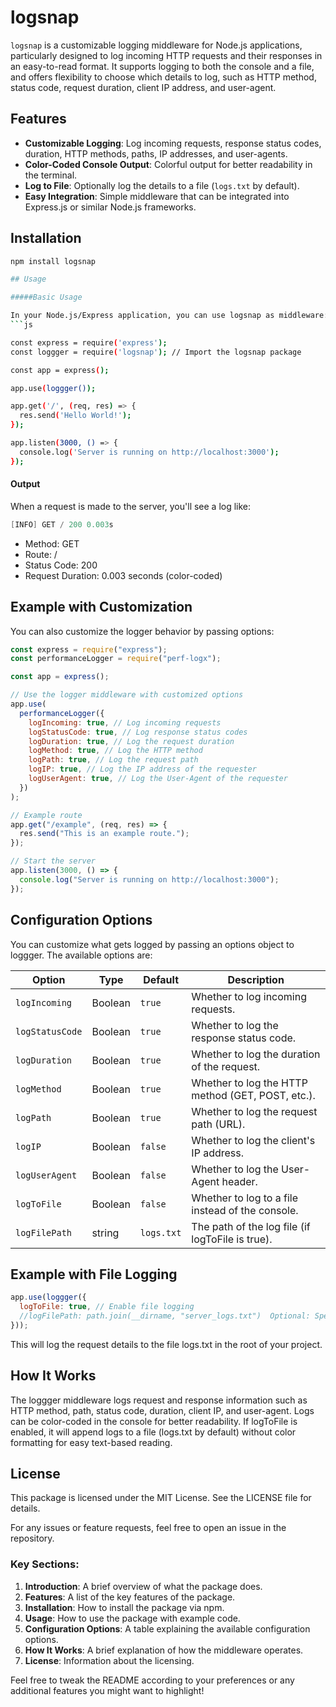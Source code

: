 # logsnap

`logsnap` is a customizable logging middleware for Node.js applications, particularly designed to log incoming HTTP requests and their responses in an easy-to-read format. It supports logging to both the console and a file, and offers flexibility to choose which details to log, such as HTTP method, status code, request duration, client IP address, and user-agent.

## Features
- **Customizable Logging**: Log incoming requests, response status codes, duration, HTTP methods, paths, IP addresses, and user-agents.
- **Color-Coded Console Output**: Colorful output for better readability in the terminal.
- **Log to File**: Optionally log the details to a file (`logs.txt` by default).
- **Easy Integration**: Simple middleware that can be integrated into Express.js or similar Node.js frameworks.

## Installation

```bash
npm install logsnap

## Usage

#####Basic Usage

In your Node.js/Express application, you can use logsnap as middleware:
```js

const express = require('express');
const loggger = require('logsnap'); // Import the logsnap package

const app = express();

app.use(loggger());

app.get('/', (req, res) => {
  res.send('Hello World!');
});

app.listen(3000, () => {
  console.log('Server is running on http://localhost:3000');
});
```

#### Output

When a request is made to the server, you'll see a log like:

```csharp
[INFO] GET / 200 0.003s
```

- Method: GET
- Route: /
- Status Code: 200
- Request Duration: 0.003 seconds (color-coded)

## Example with Customization

You can also customize the logger behavior by passing options:

```js
const express = require("express");
const performanceLogger = require("perf-logx");

const app = express();

// Use the logger middleware with customized options
app.use(
  performanceLogger({
    logIncoming: true, // Log incoming requests
    logStatusCode: true, // Log response status codes
    logDuration: true, // Log the request duration
    logMethod: true, // Log the HTTP method
    logPath: true, // Log the request path
    logIP: true, // Log the IP address of the requester
    logUserAgent: true, // Log the User-Agent of the requester
  })
);

// Example route
app.get("/example", (req, res) => {
  res.send("This is an example route.");
});

// Start the server
app.listen(3000, () => {
  console.log("Server is running on http://localhost:3000");
});
```

## Configuration Options
You can customize what gets logged by passing an options object to loggger. The available options are:

| Option          | Type    | Default | Description                                                   |
| --------------- | ------- | ------- | ------------------------------------------------------------- |
| `logIncoming`   | Boolean | `true`  | Whether to log incoming requests.       |
| `logStatusCode` | Boolean | `true`  | Whether to log the response status code. |
| `logDuration`   | Boolean | `true`  | Whether to log the duration of the request.    |
| `logMethod`     | Boolean | `true`  | Whether to log the HTTP method (GET, POST, etc.).          |
| `logPath`       | Boolean | `true`  | Whether to log the request path (URL).        |
| `logIP`         | Boolean | `false` | Whether to log the client's IP address.              |
| `logUserAgent`  | Boolean | `false` | Whether to log the User-Agent header.              |
| `logToFile`     | Boolean | `false` | Whether to log to a file instead of the console.               |
| `logFilePath`   | string | `logs.txt` | The path of the log file (if logToFile is true).               |

## Example with File Logging

```js
app.use(loggger({
  logToFile: true, // Enable file logging
  //logFilePath: path.join(__dirname, "server_logs.txt")  Optional: Specify the log file path
}));
```
This will log the request details to the file logs.txt in the root of your project.

## How It Works
The loggger middleware logs request and response information such as HTTP method, path, status code, duration, client IP, and user-agent.
Logs can be color-coded in the console for better readability.
If logToFile is enabled, it will append logs to a file (logs.txt by default) without color formatting for easy text-based reading.

## License

This package is licensed under the MIT License. See the LICENSE file for details.

For any issues or feature requests, feel free to open an issue in the repository.
### Key Sections:
1. **Introduction**: A brief overview of what the package does.
2. **Features**: A list of the key features of the package.
3. **Installation**: How to install the package via npm.
4. **Usage**: How to use the package with example code.
5. **Configuration Options**: A table explaining the available configuration options.
6. **How It Works**: A brief explanation of how the middleware operates.
7. **License**: Information about the licensing.

Feel free to tweak the README according to your preferences or any additional features you might want to highlight!
